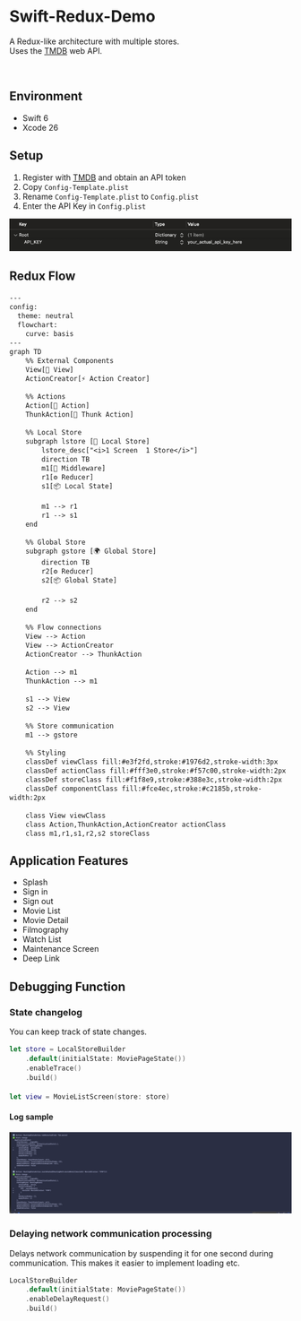# Swift-Redux-Demo
A Redux-like architecture with multiple stores.  
Uses the [TMDB](https://www.themoviedb.org/) web API.

<img src="screenshots/recording.gif" alt=""/>


## Environment
- Swift 6
- Xcode 26

## Setup
1. Register with [TMDB](https://www.themoviedb.org/) and obtain an API token
2. Copy `Config-Template.plist`
3. Rename `Config-Template.plist` to `Config.plist`
4. Enter the API Key in `Config.plist`
<img src="screenshots/screenshots04.png" alt=""/>

## Redux Flow
```mermaid
---
config:
  theme: neutral
  flowchart:
    curve: basis
---
graph TD
    %% External Components
    View[📱 View]
    ActionCreator[⚡ Action Creator]
    
    %% Actions
    Action[🎯 Action]
    ThunkAction[🔄 Thunk Action]
    
    %% Local Store
    subgraph lstore [🏪 Local Store]
        lstore_desc["<i>1 Screen  1 Store</i>"]
        direction TB
        m1[🔧 Middleware] 
        r1[⚙️ Reducer]
        s1[📦 Local State]
        
        m1 --> r1
        r1 --> s1
    end
    
    %% Global Store  
    subgraph gstore [🌍 Global Store]
        direction TB
        r2[⚙️ Reducer] 
        s2[📦 Global State]
        
        r2 --> s2
    end
    
    %% Flow connections
    View --> Action
    View --> ActionCreator
    ActionCreator --> ThunkAction
    
    Action --> m1
    ThunkAction --> m1
    
    s1 --> View
    s2 --> View
    
    %% Store communication
    m1 --> gstore
    
    %% Styling
    classDef viewClass fill:#e3f2fd,stroke:#1976d2,stroke-width:3px
    classDef actionClass fill:#fff3e0,stroke:#f57c00,stroke-width:2px
    classDef storeClass fill:#f1f8e9,stroke:#388e3c,stroke-width:2px
    classDef componentClass fill:#fce4ec,stroke:#c2185b,stroke-width:2px
    
    class View viewClass
    class Action,ThunkAction,ActionCreator actionClass
    class m1,r1,s1,r2,s2 storeClass
```


## Application Features
- Splash
- Sign in
- Sign out
- Movie List
- Movie Detail
- Filmography
- Watch List
- Maintenance Screen
- Deep Link

## Debugging Function
### State changelog
You can keep track of state changes.
```swift
let store = LocalStoreBuilder
    .default(initialState: MoviePageState())
    .enableTrace()
    .build()

let view = MovieListScreen(store: store)
```

#### Log sample

<img src="screenshots/screenshots05.png" alt=""/>

### Delaying network communication processing
Delays network communication by suspending it for one second during communication. This makes it easier to implement loading etc.
```swift
LocalStoreBuilder
    .default(initialState: MoviePageState())
    .enableDelayRequest()
    .build()
```
